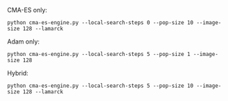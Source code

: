 CMA-ES only:
```
python cma-es-engine.py --local-search-steps 0 --pop-size 10 --image-size 128 --lamarck
```

Adam only:
```
python cma-es-engine.py --local-search-steps 5 --pop-size 1 --image-size 128
```

Hybrid:
```
python cma-es-engine.py --local-search-steps 5 --pop-size 10 --image-size 128 --lamarck
```
